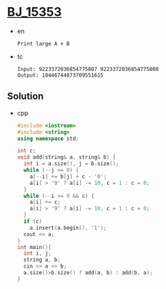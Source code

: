 # [BJ_15353](https://acmicpc.net/problem/15353)

* en

  ```en
  Print large A + B
  ```

* tc

  ```tc
  Input: 9223372036854775807 9223372036854775808
  Output: 18446744073709551615
  ```

## Solution

* cpp

  ```cpp
  #include <iostream>
  #include <string>
  using namespace std;

  int c;
  void add(string& a, string& b) {
    int i = a.size(), j = b.size();
    while (--j >= 0) {
      a[--i] += b[j] + c - '0';
      a[i] > '9' ? a[i] -= 10, c = 1 : c = 0;
    }
    while (--i >= 0 && c) {
      a[i] += c;
      a[i] > '9' ? a[i] -= 10, c = 1 : c = 0;
    }
    if (c)
      a.insert(a.begin(), '1');
    cout << a;
  }
  int main(){
    int i, j;
    string a, b;
    cin >> a >> b;
    a.size()>b.size() ? add(a, b) : add(b, a);
  }
  ```
